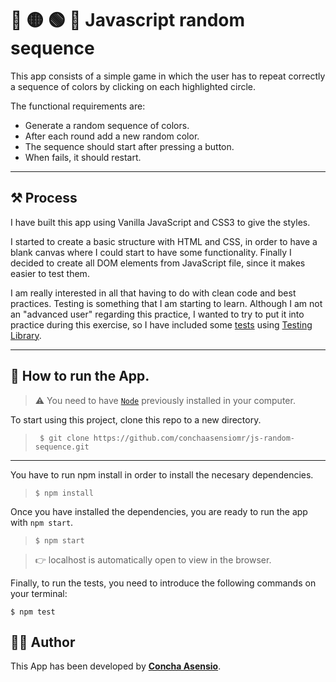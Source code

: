 # 🔴 🟡 🟢 🔵 Javascript random sequence

This app consists of a simple game in which the user has to repeat correctly a sequence of colors by clicking on each highlighted circle.

The functional requirements are:
- Generate a random sequence of colors.
- After each round add a new random color.
- The sequence should start after pressing a button.
- When fails, it should restart.

---
## ⚒️ Process

I have built this app using Vanilla JavaScript and CSS3 to give the styles.

I started to create a basic structure with HTML and CSS, in order to have a blank canvas where I could start to have some functionality. Finally I decided to create all DOM elements from JavaScript file, since it makes easier to test them.

I am really interested in all that having to do with clean code and best practices. Testing is something that I am starting to learn. Although I am not an "advanced user" regarding this practice, I wanted to try to put it into practice during this exercise, so I have included some [tests](src/main.test.js) using [Testing Library](https://testing-library.com/).

---

## 🚀 How to run the App.

> ⚠️ You need to have [```Node```](https://nodejs.org/es/) previously installed in your computer.

To start using this project, clone this repo to a new directory.
> ```console
>  $ git clone https://github.com/conchaasensiomr/js-random-sequence.git
> ```

***

You have to run npm install in order to install the necesary dependencies.
> ```console
> $ npm install
> ```

Once you have installed the dependencies, you are ready to run the app with ```npm start```. 
> ```console
> $ npm start
> ```

> 👉 localhost is automatically open to view in the browser.

Finally, to run the tests, you need to introduce the following commands on your terminal:
```console
$ npm test
```

## 👩‍💻 Author

This App has been developed by [**Concha Asensio**](https://github.com/conchaasensiomr).